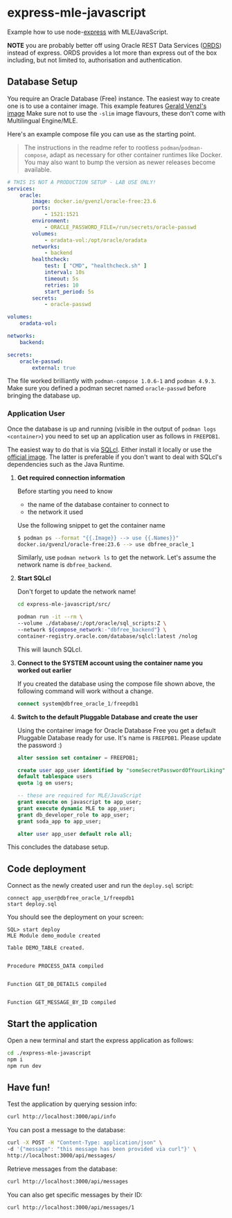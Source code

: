 # express-mle-javascript

Example how to use node-[express](https://expressjs.com/) with MLE/JavaScript.

**NOTE** you are probably better off using Oracle REST Data Services ([ORDS](https://www.oracle.com/ords)) instead of express. ORDS provides a lot more than express out of the box including, but not limited to, authorisation and authentication.

## Database Setup

You require an Oracle Database (Free) instance. The easiest way to create one is to use a container image. This example features [Gerald Venzl's image](https://hub.docker.com/r/gvenzl/oracle-free) Make sure not to use the `-slim` image flavours, these don't come with Multilingual Engine/MLE.

Here's an example compose file you can use as the starting point.

>The instructions in the readme refer to rootless `podman`/`podman-compose`, adapt as necessary for other container runtimes like Docker. You may also want to bump the version as newer releases become available.

```yaml
# THIS IS NOT A PRODUCTION SETUP - LAB USE ONLY!
services:
    oracle:
        image: docker.io/gvenzl/oracle-free:23.6
        ports:
            - 1521:1521
        environment:
            - ORACLE_PASSWORD_FILE=/run/secrets/oracle-passwd
        volumes:
            - oradata-vol:/opt/oracle/oradata
        networks:
            - backend
        healthcheck:
            test: [ "CMD", "healthcheck.sh" ]
            interval: 10s
            timeout: 5s
            retries: 10
            start_period: 5s
        secrets:
            - oracle-passwd

volumes:
    oradata-vol:

networks:
    backend:

secrets:
    oracle-passwd:
        external: true
```

The file worked brilliantly with `podman-compose 1.0.6-1` and `podman 4.9.3`. Make sure you defined a podman secret named `oracle-passwd` before bringing the database up.

### Application User

Once the database is up and running (visible in the output of `podman logs <container>`) you need to set up an application user as follows in `FREEPDB1`.

The easiest way to do that is via [SQLcl](https://www.oracle.com/database/sqldeveloper/technologies/sqlcl/). Either install it locally or use the [official image](https://container-registry.oracle.com/ords/ocr/ba/database/sqlcl). The latter is preferable if you don't want to deal with SQLcl's dependencies such as the Java Runtime.

1. **Get required connection information**

    Before starting you need to know

    - the name of the database container to connect to
    - the network it used

    Use the following snippet to get the container name
    ```sh
    $ podman ps --format "{{.Image}} --> use {{.Names}}"
    docker.io/gvenzl/oracle-free:23.6 --> use dbfree_oracle_1
    ```

    Similarly, use `podman network ls` to get the network. Let's assume the network name is `dbfree_backend`.

1. **Start SQLcl**

    Don't forget to update the network name!

    ```sh
    cd express-mle-javascript/src/

    podman run -it --rm \
    --volume ./database/:/opt/oracle/sql_scripts:Z \
    --network ${compose_network:-"dbfree_backend"} \
    container-registry.oracle.com/database/sqlcl:latest /nolog
    ```

    This will launch SQLcl.

1. **Connect to the SYSTEM account using the container name you worked out earlier**

    If you created the database using the compose file shown above, the following command will work without a change.

    ```sql
    connect system@dbfree_oracle_1/freepdb1
    ```

1. **Switch to the default Pluggable Database and create the user**

    Using the container image for Oracle Database Free you get a default Pluggable Database ready for use. It's name is `FREEPDB1`. Please update the password :)

    ```sql
    alter session set container = FREEPDB1;

    create user app_user identified by "someSecretPasswordOfYourLiking"
    default tablespace users
    quota 1g on users;

    -- these are required for MLE/JavaScript
    grant execute on javascript to app_user;
    grant execute dynamic MLE to app_user;
    grant db_developer_role to app_user;
    grant soda_app to app_user;

    alter user app_user default role all;
    ```

This concludes the database setup.

## Code deployment

Connect as the newly created user and run the `deploy.sql` script:

```
connect app_user@dbfree_oracle_1/freepdb1
start deploy.sql
```

You should see the deployment on your screen:

```
SQL> start deploy
MLE Module demo_module created

Table DEMO_TABLE created.


Procedure PROCESS_DATA compiled


Function GET_DB_DETAILS compiled


Function GET_MESSAGE_BY_ID compiled
```

## Start the application

Open a new terminal and start the express application as follows:

```sh
cd ./express-mle-javascript
npm i
npm run dev
```

## Have fun!

Test the application by querying session info:

```sh
curl http://localhost:3000/api/info
```

You can post a message to the database:

```sh
curl -X POST -H "Content-Type: application/json" \
-d '{"message": "this message has been provided via curl"}' \
http://localhost:3000/api/messages/
```

Retrieve messages from the database:

```sh
curl http://localhost:3000/api/messages
```

You can also get specific messages by their ID:

```sh
curl http://localhost:3000/api/messages/1
```